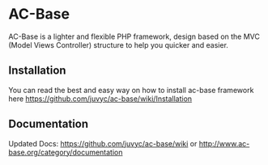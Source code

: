 <h1>AC-Base</h1>

AC-Base is a lighter and flexible PHP framework, design based on the MVC (Model Views Controller) structure to help you quicker and easier.

<h2>Installation</h2>

You can read the best and easy way on how to install ac-base framework here https://github.com/juvyc/ac-base/wiki/Installation

<h2>Documentation</h2>

Updated Docs: https://github.com/juvyc/ac-base/wiki or http://www.ac-base.org/category/documentation
